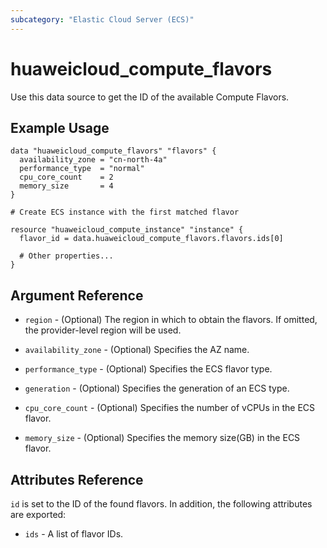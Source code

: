 ```yaml
---
subcategory: "Elastic Cloud Server (ECS)"
---
```


# huaweicloud\_compute\_flavors

Use this data source to get the ID of the available Compute Flavors.

## Example Usage

```hcl
data "huaweicloud_compute_flavors" "flavors" {
  availability_zone = "cn-north-4a"
  performance_type  = "normal"
  cpu_core_count    = 2
  memory_size       = 4
}

# Create ECS instance with the first matched flavor

resource "huaweicloud_compute_instance" "instance" {
  flavor_id = data.huaweicloud_compute_flavors.flavors.ids[0]

  # Other properties...
}
```

## Argument Reference

* `region` - (Optional) The region in which to obtain the flavors. If omitted, the provider-level region will be used.

* `availability_zone` - (Optional) Specifies the AZ name.

* `performance_type` - (Optional) Specifies the ECS flavor type.

* `generation` - (Optional) Specifies the generation of an ECS type.

* `cpu_core_count` - (Optional) Specifies the number of vCPUs in the ECS flavor.

* `memory_size` - (Optional) Specifies the memory size(GB) in the ECS flavor.


## Attributes Reference

`id` is set to the ID of the found flavors. In addition, the following attributes are exported:

* `ids` - A list of flavor IDs.
